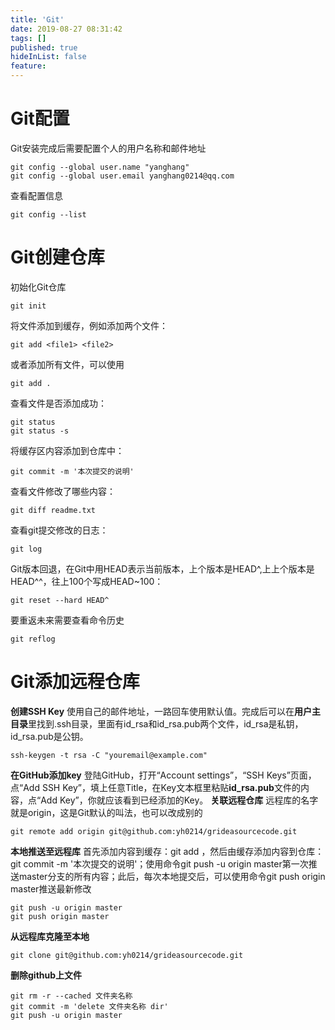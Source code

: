 ```yaml
---
title: 'Git'
date: 2019-08-27 08:31:42
tags: []
published: true
hideInList: false
feature: 
---
```

# Git配置
Git安装完成后需要配置个人的用户名称和邮件地址
```
git config --global user.name "yanghang"
git config --global user.email yanghang0214@qq.com
```
查看配置信息
```
git config --list
```
# Git创建仓库
初始化Git仓库
```
git init
```
将文件添加到缓存，例如添加两个文件：
```
git add <file1> <file2> 
```
或者添加所有文件，可以使用
```
git add .
```
查看文件是否添加成功：
```
git status
git status -s
```
将缓存区内容添加到仓库中：
```
git commit -m '本次提交的说明'
```
查看文件修改了哪些内容：
```
git diff readme.txt 
```
查看git提交修改的日志：
```
git log
```
Git版本回退，在Git中用HEAD表示当前版本，上个版本是HEAD\^,上上个版本是HEAD\^^，往上100个写成HEAD\~100：
```
git reset --hard HEAD^
```
要重返未来需要查看命令历史
```
git reflog
```
# Git添加远程仓库
**创建SSH Key**
使用自己的邮件地址，一路回车使用默认值。完成后可以在**用户主目录**里找到.ssh目录，里面有id_rsa和id_rsa.pub两个文件，id_rsa是私钥，id_rsa.pub是公钥。
```
ssh-keygen -t rsa -C "youremail@example.com"
```
**在GitHub添加key**
登陆GitHub，打开“Account settings”，“SSH Keys”页面，点“Add SSH Key”，填上任意Title，在Key文本框里粘贴**id_rsa.pub**文件的内容，点“Add Key”，你就应该看到已经添加的Key。
**关联远程仓库**
远程库的名字就是origin，这是Git默认的叫法，也可以改成别的
```
git remote add origin git@github.com:yh0214/grideasourcecode.git
```
**本地推送至远程库**
首先添加内容到缓存：git add <file1>，然后由缓存添加内容到仓库：git commit -m '本次提交的说明'；使用命令git push -u origin master第一次推送master分支的所有内容；此后，每次本地提交后，可以使用命令git push origin master推送最新修改
```
git push -u origin master
git push origin master
```
**从远程库克隆至本地**
```
git clone git@github.com:yh0214/grideasourcecode.git
```
**删除github上文件**
```
git rm -r --cached 文件夹名称
git commit -m 'delete 文件夹名称 dir'
git push -u origin master
```
























